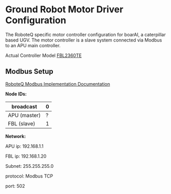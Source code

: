 # Ground Robot Motor Driver Configuration

The RoboteQ specific motor controller configuration for boarAI, a caterpillar based UGV.
The motor controller is a slave system connected via Modbus to an APU main controller.

Actual Controller Model [FBL2360TE](https://www.roboteq.com/index.php/component/virtuemart/424/fbl2360e-424-detail?Itemid=971)

## Modbus Setup

[RoboteQ Modbus Implementation Documentation](https://www.roboteq.com/index.php/technology-menu/408-modbus-roboteq-implementation)

**Node IDs:**


| broadcast   | 0 |
|-------------|---|
| APU (master)| ? |
| FBL (slave) | 1 |


**Network:**

APU ip: 192.168.1.1

FBL ip: 192.168.1.20

Subnet: 255.255.255.0

protocol: Modbus TCP

port: 502
